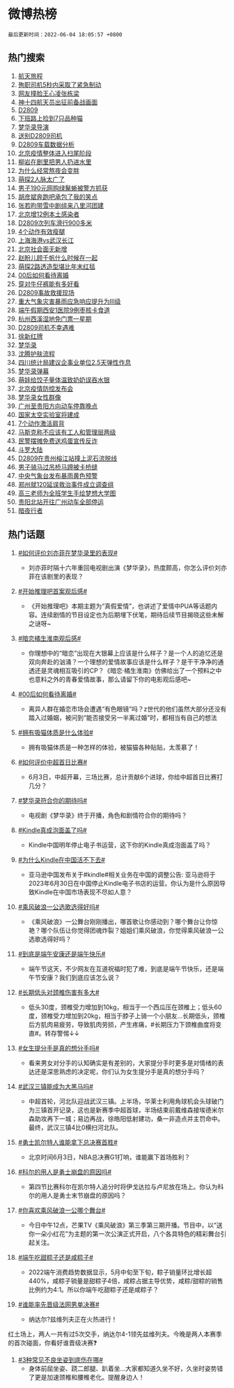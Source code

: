# 微博热榜

`最后更新时间：2022-06-04 18:05:57 +0800`

## 热门搜索

1. [航天旅程](https://m.weibo.cn/search?containerid=100103type%3D1%26t%3D10%26q%3D%23%E8%88%AA%E5%A4%A9%E6%97%85%E7%A8%8B%23&stream_entry_id=51&isnewpage=1&extparam=seat%3D1%26cate%3D10103%26filter_type%3Drealtimehot%26pos%3D0%26dgr%3D0%26c_type%3D51%26display_time%3D1654337156%26pre_seqid%3D1654337156288013753312&luicode=10000011&lfid=106003type%253D25%2526t%253D3%2526disable_hot%253D1%2526filter_type%253Drealtimehot)
1. [殉职司机5秒内采取了紧急制动](https://m.weibo.cn/search?containerid=100103type%3D1%26t%3D10%26q%3D%23%E6%AE%89%E8%81%8C%E5%8F%B8%E6%9C%BA5%E7%A7%92%E5%86%85%E9%87%87%E5%8F%96%E4%BA%86%E7%B4%A7%E6%80%A5%E5%88%B6%E5%8A%A8%23&stream_entry_id=31&isnewpage=1&extparam=seat%3D1%26cate%3D0%26realpos%3D1%26flag%3D4%26lcate%3D5001%26filter_type%3Drealtimehot%26pos%3D0%26dgr%3D0%26c_type%3D31%26display_time%3D1654337156%26pre_seqid%3D1654337156288013753312&luicode=10000011&lfid=106003type%253D25%2526t%253D3%2526disable_hot%253D1%2526filter_type%253Drealtimehot)
1. [网友撞脸王心凌张栋梁](https://m.weibo.cn/search?containerid=100103type%3D1%26t%3D10%26q%3D%23%E7%BD%91%E5%8F%8B%E6%92%9E%E8%84%B8%E7%8E%8B%E5%BF%83%E5%87%8C%E5%BC%A0%E6%A0%8B%E6%A2%81%23&stream_entry_id=31&isnewpage=1&extparam=seat%3D1%26cate%3D0%26realpos%3D2%26flag%3D2%26lcate%3D5001%26filter_type%3Drealtimehot%26pos%3D1%26dgr%3D0%26c_type%3D31%26display_time%3D1654337156%26pre_seqid%3D1654337156288013753312&luicode=10000011&lfid=106003type%253D25%2526t%253D3%2526disable_hot%253D1%2526filter_type%253Drealtimehot)
1. [神十四航天员出征前备战画面](https://m.weibo.cn/search?containerid=100103type%3D1%26t%3D10%26q%3D%23%E7%A5%9E%E5%8D%81%E5%9B%9B%E8%88%AA%E5%A4%A9%E5%91%98%E5%87%BA%E5%BE%81%E5%89%8D%E5%A4%87%E6%88%98%E7%94%BB%E9%9D%A2%23&stream_entry_id=31&isnewpage=1&extparam=seat%3D1%26cate%3D0%26realpos%3D3%26flag%3D0%26lcate%3D5001%26filter_type%3Drealtimehot%26pos%3D2%26dgr%3D0%26c_type%3D31%26display_time%3D1654337156%26pre_seqid%3D1654337156288013753312&luicode=10000011&lfid=106003type%253D25%2526t%253D3%2526disable_hot%253D1%2526filter_type%253Drealtimehot)
1. [D2809](https://m.weibo.cn/search?containerid=100103type%3D1%26t%3D10%26q%3D%23D2809%23&stream_entry_id=31&isnewpage=1&extparam=seat%3D1%26cate%3D0%26realpos%3D4%26flag%3D16%26lcate%3D5001%26filter_type%3Drealtimehot%26pos%3D3%26dgr%3D0%26c_type%3D31%26display_time%3D1654337156%26pre_seqid%3D1654337156288013753312&luicode=10000011&lfid=106003type%253D25%2526t%253D3%2526disable_hot%253D1%2526filter_type%253Drealtimehot)
1. [下班路上捡到7只品种猫](https://m.weibo.cn/search?containerid=100103type%3D1%26t%3D10%26q%3D%23%E4%B8%8B%E7%8F%AD%E8%B7%AF%E4%B8%8A%E6%8D%A1%E5%88%B07%E5%8F%AA%E5%93%81%E7%A7%8D%E7%8C%AB%23&stream_entry_id=31&isnewpage=1&extparam=seat%3D1%26cate%3D0%26realpos%3D5%26flag%3D1%26lcate%3D5001%26filter_type%3Drealtimehot%26pos%3D4%26dgr%3D0%26c_type%3D31%26display_time%3D1654337156%26pre_seqid%3D1654337156288013753312&luicode=10000011&lfid=106003type%253D25%2526t%253D3%2526disable_hot%253D1%2526filter_type%253Drealtimehot)
1. [梦华录导演](https://m.weibo.cn/search?containerid=100103type%3D1%26t%3D10%26q%3D%23%E6%A2%A6%E5%8D%8E%E5%BD%95%E5%AF%BC%E6%BC%94%23&stream_entry_id=31&isnewpage=1&extparam=seat%3D1%26cate%3D0%26realpos%3D6%26flag%3D16%26lcate%3D5001%26filter_type%3Drealtimehot%26pos%3D5%26dgr%3D0%26c_type%3D31%26display_time%3D1654337156%26pre_seqid%3D1654337156288013753312&luicode=10000011&lfid=106003type%253D25%2526t%253D3%2526disable_hot%253D1%2526filter_type%253Drealtimehot)
1. [送别D2809司机](https://m.weibo.cn/search?containerid=100103type%3D1%26t%3D10%26q%3D%23%E9%80%81%E5%88%ABD2809%E5%8F%B8%E6%9C%BA%23&stream_entry_id=31&isnewpage=1&extparam=seat%3D1%26cate%3D0%26realpos%3D7%26flag%3D1%26lcate%3D5001%26filter_type%3Drealtimehot%26pos%3D6%26dgr%3D0%26c_type%3D31%26display_time%3D1654337156%26pre_seqid%3D1654337156288013753312&luicode=10000011&lfid=106003type%253D25%2526t%253D3%2526disable_hot%253D1%2526filter_type%253Drealtimehot)
1. [D2809车载数据分析](https://m.weibo.cn/search?containerid=100103type%3D1%26t%3D10%26q%3D%23D2809%E8%BD%A6%E8%BD%BD%E6%95%B0%E6%8D%AE%E5%88%86%E6%9E%90%23&stream_entry_id=31&isnewpage=1&extparam=seat%3D1%26cate%3D0%26realpos%3D8%26flag%3D0%26lcate%3D5001%26filter_type%3Drealtimehot%26pos%3D7%26dgr%3D0%26c_type%3D31%26display_time%3D1654337156%26pre_seqid%3D1654337156288013753312&luicode=10000011&lfid=106003type%253D25%2526t%253D3%2526disable_hot%253D1%2526filter_type%253Drealtimehot)
1. [北京疫情整体进入扫尾阶段](https://m.weibo.cn/search?containerid=100103type%3D1%26t%3D10%26q%3D%23%E5%8C%97%E4%BA%AC%E7%96%AB%E6%83%85%E6%95%B4%E4%BD%93%E8%BF%9B%E5%85%A5%E6%89%AB%E5%B0%BE%E9%98%B6%E6%AE%B5%23&stream_entry_id=31&isnewpage=1&extparam=seat%3D1%26cate%3D0%26realpos%3D9%26flag%3D1%26lcate%3D5001%26filter_type%3Drealtimehot%26pos%3D8%26dgr%3D0%26c_type%3D31%26display_time%3D1654337156%26pre_seqid%3D1654337156288013753312&luicode=10000011&lfid=106003type%253D25%2526t%253D3%2526disable_hot%253D1%2526filter_type%253Drealtimehot)
1. [柳岩在剧里把男人扔进水里](https://m.weibo.cn/search?containerid=100103type%3D1%26t%3D10%26q%3D%23%E6%9F%B3%E5%B2%A9%E5%9C%A8%E5%89%A7%E9%87%8C%E6%8A%8A%E7%94%B7%E4%BA%BA%E6%89%94%E8%BF%9B%E6%B0%B4%E9%87%8C%23&stream_entry_id=31&isnewpage=1&extparam=seat%3D1%26cate%3D0%26realpos%3D10%26flag%3D16%26lcate%3D5001%26filter_type%3Drealtimehot%26pos%3D9%26dgr%3D0%26c_type%3D31%26display_time%3D1654337156%26pre_seqid%3D1654337156288013753312&luicode=10000011&lfid=106003type%253D25%2526t%253D3%2526disable_hot%253D1%2526filter_type%253Drealtimehot)
1. [为什么经常熬夜会变胖](https://m.weibo.cn/search?containerid=100103type%3D1%26t%3D10%26q%3D%23%E4%B8%BA%E4%BB%80%E4%B9%88%E7%BB%8F%E5%B8%B8%E7%86%AC%E5%A4%9C%E4%BC%9A%E5%8F%98%E8%83%96%23&stream_entry_id=31&isnewpage=1&extparam=seat%3D1%26cate%3D0%26realpos%3D11%26flag%3D0%26lcate%3D5001%26filter_type%3Drealtimehot%26pos%3D10%26dgr%3D0%26c_type%3D31%26display_time%3D1654337156%26pre_seqid%3D1654337156288013753312&luicode=10000011&lfid=106003type%253D25%2526t%253D3%2526disable_hot%253D1%2526filter_type%253Drealtimehot)
1. [萌探2人脉太广了](https://m.weibo.cn/search?containerid=100103type%3D1%26t%3D10%26q%3D%23%E8%90%8C%E6%8E%A22%E4%BA%BA%E8%84%89%E5%A4%AA%E5%B9%BF%E4%BA%86%23&stream_entry_id=31&isnewpage=1&extparam=seat%3D1%26cate%3D0%26realpos%3D12%26flag%3D0%26lcate%3D5001%26filter_type%3Drealtimehot%26pos%3D11%26dgr%3D0%26c_type%3D31%26display_time%3D1654337156%26pre_seqid%3D1654337156288013753312&luicode=10000011&lfid=106003type%253D25%2526t%253D3%2526disable_hot%253D1%2526filter_type%253Drealtimehot)
1. [男子190元网购绿鬣蜥被警方抓获](https://m.weibo.cn/search?containerid=100103type%3D1%26t%3D10%26q%3D%23%E7%94%B7%E5%AD%90190%E5%85%83%E7%BD%91%E8%B4%AD%E7%BB%BF%E9%AC%A3%E8%9C%A5%E8%A2%AB%E8%AD%A6%E6%96%B9%E6%8A%93%E8%8E%B7%23&stream_entry_id=31&isnewpage=1&extparam=seat%3D1%26cate%3D0%26realpos%3D13%26flag%3D1%26lcate%3D5001%26filter_type%3Drealtimehot%26pos%3D12%26dgr%3D0%26c_type%3D31%26display_time%3D1654337156%26pre_seqid%3D1654337156288013753312&luicode=10000011&lfid=106003type%253D25%2526t%253D3%2526disable_hot%253D1%2526filter_type%253Drealtimehot)
1. [胡彦斌奔跑吧承包了我的笑点](https://m.weibo.cn/search?containerid=100103type%3D1%26t%3D10%26q%3D%23%E8%83%A1%E5%BD%A6%E6%96%8C%E5%A5%94%E8%B7%91%E5%90%A7%E6%89%BF%E5%8C%85%E4%BA%86%E6%88%91%E7%9A%84%E7%AC%91%E7%82%B9%23&stream_entry_id=31&isnewpage=1&extparam=seat%3D1%26cate%3D0%26realpos%3D14%26flag%3D1%26lcate%3D5001%26filter_type%3Drealtimehot%26pos%3D13%26dgr%3D0%26c_type%3D31%26display_time%3D1654337156%26pre_seqid%3D1654337156288013753312&luicode=10000011&lfid=106003type%253D25%2526t%253D3%2526disable_hot%253D1%2526filter_type%253Drealtimehot)
1. [张若昀带雪中剧组来八里河团建](https://m.weibo.cn/search?containerid=100103type%3D1%26t%3D10%26q%3D%E5%BC%A0%E8%8B%A5%E6%98%80%E5%B8%A6%E9%9B%AA%E4%B8%AD%E5%89%A7%E7%BB%84%E6%9D%A5%E5%85%AB%E9%87%8C%E6%B2%B3%E5%9B%A2%E5%BB%BA&stream_entry_id=31&isnewpage=1&extparam=seat%3D1%26cate%3D0%26realpos%3D15%26flag%3D1%26lcate%3D5001%26filter_type%3Drealtimehot%26pos%3D14%26dgr%3D0%26c_type%3D31%26display_time%3D1654337156%26pre_seqid%3D1654337156288013753312&luicode=10000011&lfid=106003type%253D25%2526t%253D3%2526disable_hot%253D1%2526filter_type%253Drealtimehot)
1. [北京增12例本土感染者](https://m.weibo.cn/search?containerid=100103type%3D1%26t%3D10%26q%3D%23%E5%8C%97%E4%BA%AC%E5%A2%9E12%E4%BE%8B%E6%9C%AC%E5%9C%9F%E6%84%9F%E6%9F%93%E8%80%85%23&stream_entry_id=31&isnewpage=1&extparam=seat%3D1%26cate%3D0%26realpos%3D16%26flag%3D1%26lcate%3D5001%26filter_type%3Drealtimehot%26pos%3D15%26dgr%3D0%26c_type%3D31%26display_time%3D1654337156%26pre_seqid%3D1654337156288013753312&luicode=10000011&lfid=106003type%253D25%2526t%253D3%2526disable_hot%253D1%2526filter_type%253Drealtimehot)
1. [D2809次列车滑行900多米](https://m.weibo.cn/search?containerid=100103type%3D1%26t%3D10%26q%3D%23D2809%E6%AC%A1%E5%88%97%E8%BD%A6%E6%BB%91%E8%A1%8C900%E5%A4%9A%E7%B1%B3%23&stream_entry_id=31&isnewpage=1&extparam=seat%3D1%26cate%3D0%26realpos%3D17%26flag%3D0%26lcate%3D5001%26filter_type%3Drealtimehot%26pos%3D16%26dgr%3D0%26c_type%3D31%26display_time%3D1654337156%26pre_seqid%3D1654337156288013753312&luicode=10000011&lfid=106003type%253D25%2526t%253D3%2526disable_hot%253D1%2526filter_type%253Drealtimehot)
1. [4个动作有效瘦腿](https://m.weibo.cn/search?containerid=100103type%3D1%26t%3D10%26q%3D%234%E4%B8%AA%E5%8A%A8%E4%BD%9C%E6%9C%89%E6%95%88%E7%98%A6%E8%85%BF%23&stream_entry_id=31&isnewpage=1&extparam=seat%3D1%26cate%3D0%26realpos%3D18%26flag%3D0%26lcate%3D5001%26filter_type%3Drealtimehot%26pos%3D17%26dgr%3D0%26c_type%3D31%26display_time%3D1654337156%26pre_seqid%3D1654337156288013753312&luicode=10000011&lfid=106003type%253D25%2526t%253D3%2526disable_hot%253D1%2526filter_type%253Drealtimehot)
1. [上海海港vs武汉长江](http://m.weibo.cn/c/wbox?&id=j84w2uenjc&roomid=10134&q=%23%E4%B8%8A%E6%B5%B7%E6%B5%B7%E6%B8%AFvs%E6%AD%A6%E6%B1%89%E9%95%BF%E6%B1%9F%23&extparam=seat%3D1%26cate%3D0%26realpos%3D19%26flag%3D1%26lcate%3D5001%26filter_type%3Drealtimehot%26pos%3D18%26dgr%3D0%26c_type%3D31%26display_time%3D1654337156%26pre_seqid%3D1654337156288013753312&luicode=10000011&lfid=106003type%253D25%2526t%253D3%2526disable_hot%253D1%2526filter_type%253Drealtimehot)
1. [北京社会面无新增](https://m.weibo.cn/search?containerid=100103type%3D1%26t%3D10%26q%3D%23%E5%8C%97%E4%BA%AC%E7%A4%BE%E4%BC%9A%E9%9D%A2%E6%97%A0%E6%96%B0%E5%A2%9E%23&stream_entry_id=31&isnewpage=1&extparam=seat%3D1%26cate%3D0%26realpos%3D20%26flag%3D1%26lcate%3D5001%26filter_type%3Drealtimehot%26pos%3D19%26dgr%3D0%26c_type%3D31%26display_time%3D1654337156%26pre_seqid%3D1654337156288013753312&luicode=10000011&lfid=106003type%253D25%2526t%253D3%2526disable_hot%253D1%2526filter_type%253Drealtimehot)
1. [赵盼儿顾千帆什么时候在一起](https://m.weibo.cn/search?containerid=100103type%3D1%26t%3D10%26q%3D%23%E8%B5%B5%E7%9B%BC%E5%84%BF%E9%A1%BE%E5%8D%83%E5%B8%86%E4%BB%80%E4%B9%88%E6%97%B6%E5%80%99%E5%9C%A8%E4%B8%80%E8%B5%B7%23&stream_entry_id=31&isnewpage=1&extparam=seat%3D1%26cate%3D0%26realpos%3D21%26flag%3D1%26lcate%3D5001%26filter_type%3Drealtimehot%26pos%3D20%26dgr%3D0%26c_type%3D31%26display_time%3D1654337156%26pre_seqid%3D1654337156288013753312&luicode=10000011&lfid=106003type%253D25%2526t%253D3%2526disable_hot%253D1%2526filter_type%253Drealtimehot)
1. [萌探2路透造型堪比年末红毯](https://m.weibo.cn/search?containerid=100103type%3D1%26t%3D10%26q%3D%23%E8%90%8C%E6%8E%A22%E8%B7%AF%E9%80%8F%E9%80%A0%E5%9E%8B%E5%A0%AA%E6%AF%94%E5%B9%B4%E6%9C%AB%E7%BA%A2%E6%AF%AF%23&stream_entry_id=31&isnewpage=1&extparam=seat%3D1%26cate%3D0%26realpos%3D22%26flag%3D1%26lcate%3D5001%26filter_type%3Drealtimehot%26pos%3D21%26dgr%3D0%26c_type%3D31%26display_time%3D1654337156%26pre_seqid%3D1654337156288013753312&luicode=10000011&lfid=106003type%253D25%2526t%253D3%2526disable_hot%253D1%2526filter_type%253Drealtimehot)
1. [00后如何看待离婚](https://m.weibo.cn/search?containerid=100103type%3D1%26t%3D10%26q%3D%2300%E5%90%8E%E5%A6%82%E4%BD%95%E7%9C%8B%E5%BE%85%E7%A6%BB%E5%A9%9A%23&stream_entry_id=31&isnewpage=1&extparam=seat%3D1%26cate%3D0%26realpos%3D23%26flag%3D0%26lcate%3D5001%26filter_type%3Drealtimehot%26pos%3D22%26dgr%3D0%26c_type%3D31%26display_time%3D1654337156%26pre_seqid%3D1654337156288013753312&luicode=10000011&lfid=106003type%253D25%2526t%253D3%2526disable_hot%253D1%2526filter_type%253Drealtimehot)
1. [穿对牛仔裤能有多好看](https://m.weibo.cn/search?containerid=100103type%3D1%26t%3D10%26q%3D%23%E7%A9%BF%E5%AF%B9%E7%89%9B%E4%BB%94%E8%A3%A4%E8%83%BD%E6%9C%89%E5%A4%9A%E5%A5%BD%E7%9C%8B%23&stream_entry_id=31&isnewpage=1&extparam=seat%3D1%26cate%3D0%26realpos%3D24%26flag%3D0%26lcate%3D5001%26filter_type%3Drealtimehot%26pos%3D23%26dgr%3D0%26c_type%3D31%26display_time%3D1654337156%26pre_seqid%3D1654337156288013753312&luicode=10000011&lfid=106003type%253D25%2526t%253D3%2526disable_hot%253D1%2526filter_type%253Drealtimehot)
1. [D2809事故救援现场](https://m.weibo.cn/search?containerid=100103type%3D1%26t%3D10%26q%3D%23D2809%E4%BA%8B%E6%95%85%E6%95%91%E6%8F%B4%E7%8E%B0%E5%9C%BA%23&stream_entry_id=31&isnewpage=1&extparam=seat%3D1%26cate%3D0%26realpos%3D25%26flag%3D0%26lcate%3D5001%26filter_type%3Drealtimehot%26pos%3D24%26dgr%3D0%26c_type%3D31%26display_time%3D1654337156%26pre_seqid%3D1654337156288013753312&luicode=10000011&lfid=106003type%253D25%2526t%253D3%2526disable_hot%253D1%2526filter_type%253Drealtimehot)
1. [重大气象灾害暴雨应急响应提升为Ⅲ级](https://m.weibo.cn/search?containerid=100103type%3D1%26t%3D10%26q%3D%23%E9%87%8D%E5%A4%A7%E6%B0%94%E8%B1%A1%E7%81%BE%E5%AE%B3%E6%9A%B4%E9%9B%A8%E5%BA%94%E6%80%A5%E5%93%8D%E5%BA%94%E6%8F%90%E5%8D%87%E4%B8%BA%E2%85%A2%E7%BA%A7%23&stream_entry_id=31&isnewpage=1&extparam=seat%3D1%26cate%3D0%26realpos%3D26%26flag%3D1%26lcate%3D5001%26filter_type%3Drealtimehot%26pos%3D25%26dgr%3D0%26c_type%3D31%26display_time%3D1654337156%26pre_seqid%3D1654337156288013753312&luicode=10000011&lfid=106003type%253D25%2526t%253D3%2526disable_hot%253D1%2526filter_type%253Drealtimehot)
1. [端午假期西安1医院9例枣核卡食道](https://m.weibo.cn/search?containerid=100103type%3D1%26t%3D10%26q%3D%23%E7%AB%AF%E5%8D%88%E5%81%87%E6%9C%9F%E8%A5%BF%E5%AE%891%E5%8C%BB%E9%99%A29%E4%BE%8B%E6%9E%A3%E6%A0%B8%E5%8D%A1%E9%A3%9F%E9%81%93%23&stream_entry_id=31&isnewpage=1&extparam=seat%3D1%26cate%3D0%26realpos%3D27%26flag%3D1%26lcate%3D5001%26filter_type%3Drealtimehot%26pos%3D26%26dgr%3D0%26c_type%3D31%26display_time%3D1654337156%26pre_seqid%3D1654337156288013753312&luicode=10000011&lfid=106003type%253D25%2526t%253D3%2526disable_hot%253D1%2526filter_type%253Drealtimehot)
1. [杭州西溪湿地免门票一星期](https://m.weibo.cn/search?containerid=100103type%3D1%26t%3D10%26q%3D%E6%9D%AD%E5%B7%9E%E8%A5%BF%E6%BA%AA%E6%B9%BF%E5%9C%B0%E5%85%8D%E9%97%A8%E7%A5%A8%E4%B8%80%E6%98%9F%E6%9C%9F&stream_entry_id=31&isnewpage=1&extparam=seat%3D1%26cate%3D0%26realpos%3D28%26flag%3D0%26lcate%3D5001%26filter_type%3Drealtimehot%26pos%3D27%26dgr%3D0%26c_type%3D31%26display_time%3D1654337156%26pre_seqid%3D1654337156288013753312&luicode=10000011&lfid=106003type%253D25%2526t%253D3%2526disable_hot%253D1%2526filter_type%253Drealtimehot)
1. [D2809司机不幸遇难](https://m.weibo.cn/search?containerid=100103type%3D1%26t%3D10%26q%3D%23D2809%E5%8F%B8%E6%9C%BA%E4%B8%8D%E5%B9%B8%E9%81%87%E9%9A%BE%23&stream_entry_id=31&isnewpage=1&extparam=seat%3D1%26cate%3D0%26realpos%3D29%26flag%3D0%26lcate%3D5001%26filter_type%3Drealtimehot%26pos%3D28%26dgr%3D0%26c_type%3D31%26display_time%3D1654337156%26pre_seqid%3D1654337156288013753312&luicode=10000011&lfid=106003type%253D25%2526t%253D3%2526disable_hot%253D1%2526filter_type%253Drealtimehot)
1. [徐新红牌](https://m.weibo.cn/search?containerid=100103type%3D1%26t%3D10%26q%3D%23%E5%BE%90%E6%96%B0%E7%BA%A2%E7%89%8C%23&stream_entry_id=31&isnewpage=1&extparam=seat%3D1%26cate%3D0%26realpos%3D30%26flag%3D1%26lcate%3D5001%26filter_type%3Drealtimehot%26pos%3D29%26dgr%3D0%26c_type%3D31%26display_time%3D1654337156%26pre_seqid%3D1654337156288013753312&luicode=10000011&lfid=106003type%253D25%2526t%253D3%2526disable_hot%253D1%2526filter_type%253Drealtimehot)
1. [梦华录](http://m.weibo.cn/c/wbox?&id=j84w2uenjc&roomid=8149&q=%23%E6%A2%A6%E5%8D%8E%E5%BD%95%23&extparam=seat%3D1%26cate%3D0%26realpos%3D31%26flag%3D0%26lcate%3D5001%26filter_type%3Drealtimehot%26pos%3D30%26dgr%3D0%26c_type%3D31%26display_time%3D1654337156%26pre_seqid%3D1654337156288013753312&luicode=10000011&lfid=106003type%253D25%2526t%253D3%2526disable_hot%253D1%2526filter_type%253Drealtimehot)
1. [沈腾护肤流程](https://m.weibo.cn/search?containerid=100103type%3D1%26t%3D10%26q%3D%23%E6%B2%88%E8%85%BE%E6%8A%A4%E8%82%A4%E6%B5%81%E7%A8%8B%23&stream_entry_id=31&isnewpage=1&extparam=seat%3D1%26cate%3D0%26realpos%3D32%26flag%3D1%26lcate%3D5001%26filter_type%3Drealtimehot%26pos%3D31%26dgr%3D0%26c_type%3D31%26display_time%3D1654337156%26pre_seqid%3D1654337156288013753312&luicode=10000011&lfid=106003type%253D25%2526t%253D3%2526disable_hot%253D1%2526filter_type%253Drealtimehot)
1. [四川统计局建议企事业单位2.5天弹性作息](https://m.weibo.cn/search?containerid=100103type%3D1%26t%3D10%26q%3D%23%E5%9B%9B%E5%B7%9D%E7%BB%9F%E8%AE%A1%E5%B1%80%E5%BB%BA%E8%AE%AE%E4%BC%81%E4%BA%8B%E4%B8%9A%E5%8D%95%E4%BD%8D2.5%E5%A4%A9%E5%BC%B9%E6%80%A7%E4%BD%9C%E6%81%AF%23&stream_entry_id=31&isnewpage=1&extparam=seat%3D1%26cate%3D0%26realpos%3D33%26flag%3D0%26lcate%3D5001%26filter_type%3Drealtimehot%26pos%3D32%26dgr%3D0%26c_type%3D31%26display_time%3D1654337156%26pre_seqid%3D1654337156288013753312&luicode=10000011&lfid=106003type%253D25%2526t%253D3%2526disable_hot%253D1%2526filter_type%253Drealtimehot)
1. [梦华录弹幕](https://m.weibo.cn/search?containerid=100103type%3D1%26t%3D10%26q%3D%23%E6%A2%A6%E5%8D%8E%E5%BD%95%E5%BC%B9%E5%B9%95%23&stream_entry_id=31&isnewpage=1&extparam=seat%3D1%26cate%3D0%26realpos%3D34%26flag%3D0%26lcate%3D5001%26filter_type%3Drealtimehot%26pos%3D33%26dgr%3D0%26c_type%3D31%26display_time%3D1654337156%26pre_seqid%3D1654337156288013753312&luicode=10000011&lfid=106003type%253D25%2526t%253D3%2526disable_hot%253D1%2526filter_type%253Drealtimehot)
1. [萌娃给饺子量体温致奶奶误吞水银](https://m.weibo.cn/search?containerid=100103type%3D1%26t%3D10%26q%3D%23%E8%90%8C%E5%A8%83%E7%BB%99%E9%A5%BA%E5%AD%90%E9%87%8F%E4%BD%93%E6%B8%A9%E8%87%B4%E5%A5%B6%E5%A5%B6%E8%AF%AF%E5%90%9E%E6%B0%B4%E9%93%B6%23&stream_entry_id=31&isnewpage=1&extparam=seat%3D1%26cate%3D0%26realpos%3D35%26flag%3D0%26lcate%3D5001%26filter_type%3Drealtimehot%26pos%3D34%26dgr%3D0%26c_type%3D31%26display_time%3D1654337156%26pre_seqid%3D1654337156288013753312&luicode=10000011&lfid=106003type%253D25%2526t%253D3%2526disable_hot%253D1%2526filter_type%253Drealtimehot)
1. [北京疫情防控发布会](https://m.weibo.cn/search?containerid=100103type%3D1%26t%3D10%26q%3D%23%E5%8C%97%E4%BA%AC%E7%96%AB%E6%83%85%E9%98%B2%E6%8E%A7%E5%8F%91%E5%B8%83%E4%BC%9A%23&stream_entry_id=31&isnewpage=1&extparam=seat%3D1%26cate%3D0%26realpos%3D36%26flag%3D1%26lcate%3D5001%26filter_type%3Drealtimehot%26pos%3D35%26dgr%3D0%26c_type%3D31%26display_time%3D1654337156%26pre_seqid%3D1654337156288013753312&luicode=10000011&lfid=106003type%253D25%2526t%253D3%2526disable_hot%253D1%2526filter_type%253Drealtimehot)
1. [梦华录女性群像](https://m.weibo.cn/search?containerid=100103type%3D1%26t%3D10%26q%3D%23%E6%A2%A6%E5%8D%8E%E5%BD%95%E5%A5%B3%E6%80%A7%E7%BE%A4%E5%83%8F%23&stream_entry_id=31&isnewpage=1&extparam=seat%3D1%26cate%3D0%26realpos%3D37%26flag%3D1%26lcate%3D5001%26filter_type%3Drealtimehot%26pos%3D36%26dgr%3D0%26c_type%3D31%26display_time%3D1654337156%26pre_seqid%3D1654337156288013753312&luicode=10000011&lfid=106003type%253D25%2526t%253D3%2526disable_hot%253D1%2526filter_type%253Drealtimehot)
1. [广州至贵阳方向动车停靠晚点](https://m.weibo.cn/search?containerid=100103type%3D1%26t%3D10%26q%3D%23%E5%B9%BF%E5%B7%9E%E8%87%B3%E8%B4%B5%E9%98%B3%E6%96%B9%E5%90%91%E5%8A%A8%E8%BD%A6%E5%81%9C%E9%9D%A0%E6%99%9A%E7%82%B9%23&stream_entry_id=31&isnewpage=1&extparam=seat%3D1%26cate%3D0%26realpos%3D38%26flag%3D0%26lcate%3D5001%26filter_type%3Drealtimehot%26pos%3D37%26dgr%3D0%26c_type%3D31%26display_time%3D1654337156%26pre_seqid%3D1654337156288013753312&luicode=10000011&lfid=106003type%253D25%2526t%253D3%2526disable_hot%253D1%2526filter_type%253Drealtimehot)
1. [国家太空实验室将建成](https://m.weibo.cn/search?containerid=100103type%3D1%26t%3D10%26q%3D%23%E5%9B%BD%E5%AE%B6%E5%A4%AA%E7%A9%BA%E5%AE%9E%E9%AA%8C%E5%AE%A4%E5%B0%86%E5%BB%BA%E6%88%90%23&stream_entry_id=31&isnewpage=1&extparam=seat%3D1%26cate%3D0%26realpos%3D39%26flag%3D1%26lcate%3D5001%26filter_type%3Drealtimehot%26pos%3D38%26dgr%3D0%26c_type%3D31%26display_time%3D1654337156%26pre_seqid%3D1654337156288013753312&luicode=10000011&lfid=106003type%253D25%2526t%253D3%2526disable_hot%253D1%2526filter_type%253Drealtimehot)
1. [7个动作激活肩背](https://m.weibo.cn/search?containerid=100103type%3D1%26t%3D10%26q%3D%237%E4%B8%AA%E5%8A%A8%E4%BD%9C%E6%BF%80%E6%B4%BB%E8%82%A9%E8%83%8C%23&stream_entry_id=31&isnewpage=1&extparam=seat%3D1%26cate%3D0%26realpos%3D40%26flag%3D1%26lcate%3D5001%26filter_type%3Drealtimehot%26pos%3D39%26dgr%3D0%26c_type%3D31%26display_time%3D1654337156%26pre_seqid%3D1654337156288013753312&luicode=10000011&lfid=106003type%253D25%2526t%253D3%2526disable_hot%253D1%2526filter_type%253Drealtimehot)
1. [马斯克称不应该有工人和管理层两级](https://m.weibo.cn/search?containerid=100103type%3D1%26t%3D10%26q%3D%23%E9%A9%AC%E6%96%AF%E5%85%8B%E7%A7%B0%E4%B8%8D%E5%BA%94%E8%AF%A5%E6%9C%89%E5%B7%A5%E4%BA%BA%E5%92%8C%E7%AE%A1%E7%90%86%E5%B1%82%E4%B8%A4%E7%BA%A7%23&stream_entry_id=31&isnewpage=1&extparam=seat%3D1%26cate%3D0%26realpos%3D41%26flag%3D0%26lcate%3D5001%26filter_type%3Drealtimehot%26pos%3D40%26dgr%3D0%26c_type%3D31%26display_time%3D1654337156%26pre_seqid%3D1654337156288013753312&luicode=10000011&lfid=106003type%253D25%2526t%253D3%2526disable_hot%253D1%2526filter_type%253Drealtimehot)
1. [民警摆摊免费送鸡蛋宣传反诈](https://m.weibo.cn/search?containerid=100103type%3D1%26t%3D10%26q%3D%23%E6%B0%91%E8%AD%A6%E6%91%86%E6%91%8A%E5%85%8D%E8%B4%B9%E9%80%81%E9%B8%A1%E8%9B%8B%E5%AE%A3%E4%BC%A0%E5%8F%8D%E8%AF%88%23&stream_entry_id=31&isnewpage=1&extparam=seat%3D1%26cate%3D0%26realpos%3D42%26flag%3D0%26lcate%3D5001%26filter_type%3Drealtimehot%26pos%3D41%26dgr%3D0%26c_type%3D31%26display_time%3D1654337156%26pre_seqid%3D1654337156288013753312&luicode=10000011&lfid=106003type%253D25%2526t%253D3%2526disable_hot%253D1%2526filter_type%253Drealtimehot)
1. [斗罗大陆](https://m.weibo.cn/search?containerid=100103type%3D1%26t%3D10%26q%3D%E6%96%97%E7%BD%97%E5%A4%A7%E9%99%86&stream_entry_id=31&isnewpage=1&extparam=seat%3D1%26cate%3D0%26realpos%3D43%26flag%3D0%26lcate%3D5001%26filter_type%3Drealtimehot%26pos%3D42%26dgr%3D0%26c_type%3D31%26display_time%3D1654337156%26pre_seqid%3D1654337156288013753312&luicode=10000011&lfid=106003type%253D25%2526t%253D3%2526disable_hot%253D1%2526filter_type%253Drealtimehot)
1. [D2809在贵州榕江站撞上泥石流脱线](https://m.weibo.cn/search?containerid=100103type%3D1%26t%3D10%26q%3D%23D2809%E5%9C%A8%E8%B4%B5%E5%B7%9E%E6%A6%95%E6%B1%9F%E7%AB%99%E6%92%9E%E4%B8%8A%E6%B3%A5%E7%9F%B3%E6%B5%81%E8%84%B1%E7%BA%BF%23&stream_entry_id=31&isnewpage=1&extparam=seat%3D1%26cate%3D0%26realpos%3D44%26flag%3D0%26lcate%3D5001%26filter_type%3Drealtimehot%26pos%3D43%26dgr%3D0%26c_type%3D31%26display_time%3D1654337156%26pre_seqid%3D1654337156288013753312&luicode=10000011&lfid=106003type%253D25%2526t%253D3%2526disable_hot%253D1%2526filter_type%253Drealtimehot)
1. [男子骑马过吊桥马蹄被卡桥缝](https://m.weibo.cn/search?containerid=100103type%3D1%26t%3D10%26q%3D%23%E7%94%B7%E5%AD%90%E9%AA%91%E9%A9%AC%E8%BF%87%E5%90%8A%E6%A1%A5%E9%A9%AC%E8%B9%84%E8%A2%AB%E5%8D%A1%E6%A1%A5%E7%BC%9D%23&stream_entry_id=31&isnewpage=1&extparam=seat%3D1%26cate%3D0%26realpos%3D45%26flag%3D0%26lcate%3D5001%26filter_type%3Drealtimehot%26pos%3D44%26dgr%3D0%26c_type%3D31%26display_time%3D1654337156%26pre_seqid%3D1654337156288013753312&luicode=10000011&lfid=106003type%253D25%2526t%253D3%2526disable_hot%253D1%2526filter_type%253Drealtimehot)
1. [中央气象台发布暴雨黄色预警](https://m.weibo.cn/search?containerid=100103type%3D1%26t%3D10%26q%3D%23%E4%B8%AD%E5%A4%AE%E6%B0%94%E8%B1%A1%E5%8F%B0%E5%8F%91%E5%B8%83%E6%9A%B4%E9%9B%A8%E9%BB%84%E8%89%B2%E9%A2%84%E8%AD%A6%23&stream_entry_id=31&isnewpage=1&extparam=seat%3D1%26cate%3D0%26realpos%3D46%26flag%3D0%26lcate%3D5001%26filter_type%3Drealtimehot%26pos%3D45%26dgr%3D0%26c_type%3D31%26display_time%3D1654337156%26pre_seqid%3D1654337156288013753312&luicode=10000011&lfid=106003type%253D25%2526t%253D3%2526disable_hot%253D1%2526filter_type%253Drealtimehot)
1. [郑州就120延误救治事件成立调查组](https://m.weibo.cn/search?containerid=100103type%3D1%26t%3D10%26q%3D%23%E9%83%91%E5%B7%9E%E5%B0%B1120%E5%BB%B6%E8%AF%AF%E6%95%91%E6%B2%BB%E4%BA%8B%E4%BB%B6%E6%88%90%E7%AB%8B%E8%B0%83%E6%9F%A5%E7%BB%84%23&stream_entry_id=31&isnewpage=1&extparam=seat%3D1%26cate%3D0%26realpos%3D47%26flag%3D0%26lcate%3D5001%26filter_type%3Drealtimehot%26pos%3D46%26dgr%3D0%26c_type%3D31%26display_time%3D1654337156%26pre_seqid%3D1654337156288013753312&luicode=10000011&lfid=106003type%253D25%2526t%253D3%2526disable_hot%253D1%2526filter_type%253Drealtimehot)
1. [高三老师为全班学生手绘梦想大学图](https://m.weibo.cn/search?containerid=100103type%3D1%26t%3D10%26q%3D%23%E9%AB%98%E4%B8%89%E8%80%81%E5%B8%88%E4%B8%BA%E5%85%A8%E7%8F%AD%E5%AD%A6%E7%94%9F%E6%89%8B%E7%BB%98%E6%A2%A6%E6%83%B3%E5%A4%A7%E5%AD%A6%E5%9B%BE%23&stream_entry_id=31&isnewpage=1&extparam=seat%3D1%26cate%3D0%26realpos%3D48%26flag%3D1%26lcate%3D5001%26filter_type%3Drealtimehot%26pos%3D47%26dgr%3D0%26c_type%3D31%26display_time%3D1654337156%26pre_seqid%3D1654337156288013753312&luicode=10000011&lfid=106003type%253D25%2526t%253D3%2526disable_hot%253D1%2526filter_type%253Drealtimehot)
1. [贵阳北站开往广州动车全部停运](https://m.weibo.cn/search?containerid=100103type%3D1%26t%3D10%26q%3D%23%E8%B4%B5%E9%98%B3%E5%8C%97%E7%AB%99%E5%BC%80%E5%BE%80%E5%B9%BF%E5%B7%9E%E5%8A%A8%E8%BD%A6%E5%85%A8%E9%83%A8%E5%81%9C%E8%BF%90%23&stream_entry_id=31&isnewpage=1&extparam=seat%3D1%26cate%3D0%26realpos%3D49%26flag%3D0%26lcate%3D5001%26filter_type%3Drealtimehot%26pos%3D48%26dgr%3D0%26c_type%3D31%26display_time%3D1654337156%26pre_seqid%3D1654337156288013753312&luicode=10000011&lfid=106003type%253D25%2526t%253D3%2526disable_hot%253D1%2526filter_type%253Drealtimehot)
1. [暗夜行者](https://m.weibo.cn/search?containerid=100103type%3D1%26t%3D10%26q%3D%E6%9A%97%E5%A4%9C%E8%A1%8C%E8%80%85&stream_entry_id=31&isnewpage=1&extparam=seat%3D1%26cate%3D0%26realpos%3D50%26flag%3D0%26lcate%3D5001%26filter_type%3Drealtimehot%26pos%3D49%26dgr%3D0%26c_type%3D31%26display_time%3D1654337156%26pre_seqid%3D1654337156288013753312&luicode=10000011&lfid=106003type%253D25%2526t%253D3%2526disable_hot%253D1%2526filter_type%253Drealtimehot)

## 热门话题

1. [#如何评价刘亦菲在梦华录里的表现#](https://m.weibo.cn/search?containerid=231522type%3D1%26t%3D10%26q%3D%23%E5%A6%82%E4%BD%95%E8%AF%84%E4%BB%B7%E5%88%98%E4%BA%A6%E8%8F%B2%E5%9C%A8%E6%A2%A6%E5%8D%8E%E5%BD%95%E9%87%8C%E7%9A%84%E8%A1%A8%E7%8E%B0%23&stream_entry_id=128&isnewpage=1&extparam=seat%3D1%26c_type%3D128%26lcate%3D5004%26unitid%3D44077%26pos%3D1-0-0%26dgr%3D0%26cate%3D5004%26display_time%3D1654337157%26pre_seqid%3D165433715770602857104&luicode=10000011&lfid=231648_-_4)
    - 刘亦菲时隔十六年重回电视剧出演《梦华录》，热度颇高，你怎么评价刘亦菲在该剧里的表现？

1. [#开始推理吧首案观后感#](https://m.weibo.cn/search?containerid=231522type%3D1%26t%3D10%26q%3D%23%E5%BC%80%E5%A7%8B%E6%8E%A8%E7%90%86%E5%90%A7%E9%A6%96%E6%A1%88%E8%A7%82%E5%90%8E%E6%84%9F%23&stream_entry_id=128&isnewpage=1&extparam=seat%3D1%26c_type%3D128%26lcate%3D5004%26unitid%3D44102%26pos%3D1-0-1%26dgr%3D0%26cate%3D5004%26display_time%3D1654337157%26pre_seqid%3D165433715770602857104&luicode=10000011&lfid=231648_-_4)
    - 《开始推理吧》本期主题为“真假爱情”，也讲述了爱情中PUA等话题内容。连续剧情的节目设定也为后期埋下伏笔，期待后续节目揭晓这些未解之谜呀~

1. [#暗恋橘生淮南观后感#](https://m.weibo.cn/search?containerid=231522type%3D1%26t%3D10%26q%3D%23%E6%9A%97%E6%81%8B%E6%A9%98%E7%94%9F%E6%B7%AE%E5%8D%97%E8%A7%82%E5%90%8E%E6%84%9F%23&stream_entry_id=128&isnewpage=1&extparam=seat%3D1%26c_type%3D128%26lcate%3D5004%26unitid%3D44089%26pos%3D1-0-2%26dgr%3D0%26cate%3D5004%26display_time%3D1654337157%26pre_seqid%3D165433715770602857104&luicode=10000011&lfid=231648_-_4)
    - 你理想中的“暗恋”出现在大银幕上应该是什么样子？是一个人的追忆还是双向奔赴的汹涌？一个理想的爱情故事应该是什么样子？是干干净净的通透还是灵魂相互吸引的CP？《暗恋·橘生淮南》仿佛给出了一个预料之中也意料之外的青春爱情故事，那么请留下你的电影观后感吧~

1. [#00后如何看待离婚#](https://m.weibo.cn/search?containerid=231522type%3D1%26t%3D10%26q%3D%2300%E5%90%8E%E5%A6%82%E4%BD%95%E7%9C%8B%E5%BE%85%E7%A6%BB%E5%A9%9A%23&stream_entry_id=128&isnewpage=1&extparam=seat%3D1%26c_type%3D128%26lcate%3D5004%26unitid%3D44101%26pos%3D1-0-3%26dgr%3D0%26cate%3D5004%26display_time%3D1654337157%26pre_seqid%3D165433715770602857104&luicode=10000011&lfid=231648_-_4)
    - 离异人群在婚恋市场会遭遇“有色眼镜”吗？z世代的他们虽然大部分还没有踏入过婚姻，被问到“能否接受另一半离过婚”时，都相当有自己的想法

1. [#拥有吸猫体质是什么体验#](https://m.weibo.cn/search?containerid=231522type%3D1%26t%3D10%26q%3D%23%E6%8B%A5%E6%9C%89%E5%90%B8%E7%8C%AB%E4%BD%93%E8%B4%A8%E6%98%AF%E4%BB%80%E4%B9%88%E4%BD%93%E9%AA%8C%23&stream_entry_id=128&isnewpage=1&extparam=seat%3D1%26c_type%3D128%26lcate%3D5004%26unitid%3D1654319154541%26pos%3D1-0-4%26dgr%3D0%26cate%3D5004%26display_time%3D1654337157%26pre_seqid%3D165433715770602857104&luicode=10000011&lfid=231648_-_4)
    - 拥有吸猫体质是一种怎样的体验，被猫猫各种贴贴，太羡慕了！

1. [#如何评价中超首日比赛#](https://m.weibo.cn/search?containerid=231522type%3D1%26t%3D10%26q%3D%23%E5%A6%82%E4%BD%95%E8%AF%84%E4%BB%B7%E4%B8%AD%E8%B6%85%E9%A6%96%E6%97%A5%E6%AF%94%E8%B5%9B%23&stream_entry_id=128&isnewpage=1&extparam=seat%3D1%26c_type%3D128%26lcate%3D5004%26unitid%3D44096%26pos%3D1-0-5%26dgr%3D0%26cate%3D5004%26display_time%3D1654337157%26pre_seqid%3D165433715770602857104&luicode=10000011&lfid=231648_-_4)
    - 6月3日，中超开幕，三场比赛，总计贡献6个进球，你给中超首日比赛打几分？

1. [#梦华录符合你的期待吗#](https://m.weibo.cn/search?containerid=231522type%3D1%26t%3D10%26q%3D%23%E6%A2%A6%E5%8D%8E%E5%BD%95%E7%AC%A6%E5%90%88%E4%BD%A0%E7%9A%84%E6%9C%9F%E5%BE%85%E5%90%97%23&stream_entry_id=128&isnewpage=1&extparam=seat%3D1%26c_type%3D128%26lcate%3D5004%26unitid%3D44075%26pos%3D1-0-6%26dgr%3D0%26cate%3D5004%26display_time%3D1654337157%26pre_seqid%3D165433715770602857104&luicode=10000011&lfid=231648_-_4)
    - 电视剧《梦华录》终于开播，角色和剧情符合你的期待吗？

1. [#Kindle真成泡面盖了吗#](https://m.weibo.cn/search?containerid=231522type%3D1%26t%3D10%26q%3D%23Kindle%E7%9C%9F%E6%88%90%E6%B3%A1%E9%9D%A2%E7%9B%96%E4%BA%86%E5%90%97%23&stream_entry_id=128&isnewpage=1&extparam=seat%3D1%26c_type%3D128%26lcate%3D5004%26unitid%3D44070%26pos%3D1-0-7%26dgr%3D0%26cate%3D5004%26display_time%3D1654337157%26pre_seqid%3D165433715770602857104&luicode=10000011&lfid=231648_-_4)
    - Kindle中国明年停止电子书运营，这下你的Kindle真成泡面盖了吗？

1. [#为什么Kindle在中国活不下去#](https://m.weibo.cn/search?containerid=231522type%3D1%26t%3D10%26q%3D%23%E4%B8%BA%E4%BB%80%E4%B9%88Kindle%E5%9C%A8%E4%B8%AD%E5%9B%BD%E6%B4%BB%E4%B8%8D%E4%B8%8B%E5%8E%BB%23&stream_entry_id=128&isnewpage=1&extparam=seat%3D1%26c_type%3D128%26lcate%3D5004%26unitid%3D44068%26pos%3D1-0-8%26dgr%3D0%26cate%3D5004%26display_time%3D1654337157%26pre_seqid%3D165433715770602857104&luicode=10000011&lfid=231648_-_4)
    - 亚马逊中国发布关于#kindle#相关业务在中国的调整公告: 亚马逊将于2023年6月30日在中国停止Kindle电子书店的运营。你认为是什么原因导致Kindle在中国市场表现不尽如人意？

1. [#乘风破浪一公选歌选得好吗#](https://m.weibo.cn/search?containerid=231522type%3D1%26t%3D10%26q%3D%23%E4%B9%98%E9%A3%8E%E7%A0%B4%E6%B5%AA%E4%B8%80%E5%85%AC%E9%80%89%E6%AD%8C%E9%80%89%E5%BE%97%E5%A5%BD%E5%90%97%23&stream_entry_id=128&isnewpage=1&extparam=seat%3D1%26c_type%3D128%26lcate%3D5004%26unitid%3D44086%26pos%3D1-0-9%26dgr%3D0%26cate%3D5004%26display_time%3D1654337157%26pre_seqid%3D165433715770602857104&luicode=10000011&lfid=231648_-_4)
    - 《乘风破浪》一公舞台刚刚播出，哪首歌让你感动到？哪个舞台让你惊艳？哪个队伍让你觉得团魂炸裂？姐姐们乘风破浪，你觉得乘风破浪一公选歌选得好吗？

1. [#到底是端午安康还是端午快乐#](https://m.weibo.cn/search?containerid=231522type%3D1%26t%3D10%26q%3D%23%E5%88%B0%E5%BA%95%E6%98%AF%E7%AB%AF%E5%8D%88%E5%AE%89%E5%BA%B7%E8%BF%98%E6%98%AF%E7%AB%AF%E5%8D%88%E5%BF%AB%E4%B9%90%23&stream_entry_id=128&isnewpage=1&extparam=seat%3D1%26c_type%3D128%26lcate%3D5004%26unitid%3D44087%26pos%3D1-0-10%26dgr%3D0%26cate%3D5004%26display_time%3D1654337157%26pre_seqid%3D165433715770602857104&luicode=10000011&lfid=231648_-_4)
    - 端午节这天，不少网友在互道祝福时犯了难，到底是端午节快乐，还是端午节安康？我们到底应该怎么说？

1. [#长期低头对颈椎伤害有多大#](https://m.weibo.cn/search?containerid=231522type%3D1%26t%3D10%26q%3D%23%E9%95%BF%E6%9C%9F%E4%BD%8E%E5%A4%B4%E5%AF%B9%E9%A2%88%E6%A4%8E%E4%BC%A4%E5%AE%B3%E6%9C%89%E5%A4%9A%E5%A4%A7%23&stream_entry_id=128&isnewpage=1&extparam=seat%3D1%26c_type%3D128%26lcate%3D5004%26unitid%3D44093%26pos%3D1-0-11%26dgr%3D0%26cate%3D5004%26display_time%3D1654337157%26pre_seqid%3D165433715770602857104&luicode=10000011&lfid=231648_-_4)
    - 低头30度，颈椎受力增加到10kg，相当于一个西瓜压在颈椎上；低头60度，颈椎受力增加到20kg，相当于脖子上骑一个小朋友…长期低头，颈椎后方肌肉易疲劳，导致肌肉劳损，产生疼痛，#长期压力下颈椎曲度将变直#。转存警惕↓↓

1. [#女生提分手是真的想分手吗#](https://m.weibo.cn/search?containerid=231522type%3D1%26t%3D10%26q%3D%23%E5%A5%B3%E7%94%9F%E6%8F%90%E5%88%86%E6%89%8B%E6%98%AF%E7%9C%9F%E7%9A%84%E6%83%B3%E5%88%86%E6%89%8B%E5%90%97%23&stream_entry_id=128&isnewpage=1&extparam=seat%3D1%26c_type%3D128%26lcate%3D5004%26unitid%3D44057%26pos%3D1-0-12%26dgr%3D0%26cate%3D5004%26display_time%3D1654337157%26pre_seqid%3D165433715770602857104&luicode=10000011&lfid=231648_-_4)
    - 看来男女对分手的认知确实是有差别的，大家提分手时更多是对情绪的表达还是深思熟虑的决定呢，你们认为女生提分手是真的想分手吗？

1. [#武汉三镇能成为大黑马吗#](https://m.weibo.cn/search?containerid=231522type%3D1%26t%3D10%26q%3D%23%E6%AD%A6%E6%B1%89%E4%B8%89%E9%95%87%E8%83%BD%E6%88%90%E4%B8%BA%E5%A4%A7%E9%BB%91%E9%A9%AC%E5%90%97%23&stream_entry_id=128&isnewpage=1&extparam=seat%3D1%26c_type%3D128%26lcate%3D5004%26unitid%3D44095%26pos%3D1-0-13%26dgr%3D0%26cate%3D5004%26display_time%3D1654337157%26pre_seqid%3D165433715770602857104&luicode=10000011&lfid=231648_-_4)
    - 中超首轮，河北队迎战武汉三镇。上半场，华莱士利用角球机会头球破门为三镇首开记录，这也是新赛季中超首球，半场结束前戴维森接埃德米尔森助攻再下一城；易边再战，徐皓阳低射建功，桑一非造点并主罚命中。最终，武汉三镇4比0横扫河北队。

1. [#勇士凯尔特人谁能拿下总决赛首胜#](https://m.weibo.cn/search?containerid=231522type%3D1%26t%3D10%26q%3D%23%E5%8B%87%E5%A3%AB%E5%87%AF%E5%B0%94%E7%89%B9%E4%BA%BA%E8%B0%81%E8%83%BD%E6%8B%BF%E4%B8%8B%E6%80%BB%E5%86%B3%E8%B5%9B%E9%A6%96%E8%83%9C%23&stream_entry_id=128&isnewpage=1&extparam=seat%3D1%26c_type%3D128%26lcate%3D5004%26unitid%3D44063%26pos%3D1-0-14%26dgr%3D0%26cate%3D5004%26display_time%3D1654337157%26pre_seqid%3D165433715770602857104&luicode=10000011&lfid=231648_-_4)
    - 北京时间6月3日，NBA总决赛G1打响，谁能赢下首场胜利？

1. [#科尔的用人是勇士崩盘的原因吗#](https://m.weibo.cn/search?containerid=231522type%3D1%26t%3D10%26q%3D%23%E7%A7%91%E5%B0%94%E7%9A%84%E7%94%A8%E4%BA%BA%E6%98%AF%E5%8B%87%E5%A3%AB%E5%B4%A9%E7%9B%98%E7%9A%84%E5%8E%9F%E5%9B%A0%E5%90%97%23&stream_entry_id=128&isnewpage=1&extparam=seat%3D1%26c_type%3D128%26lcate%3D5004%26unitid%3D44084%26pos%3D1-0-15%26dgr%3D0%26cate%3D5004%26display_time%3D1654337157%26pre_seqid%3D165433715770602857104&luicode=10000011&lfid=231648_-_4)
    - 第四节比赛科尔在凯尔特人追分时将伊戈达拉与卢尼放在场上。你认为科尔的用人是勇士末节崩盘的原因吗？

1. [#你喜欢乘风破浪一公哪个舞台#](https://m.weibo.cn/search?containerid=231522type%3D1%26t%3D10%26q%3D%23%E4%BD%A0%E5%96%9C%E6%AC%A2%E4%B9%98%E9%A3%8E%E7%A0%B4%E6%B5%AA%E4%B8%80%E5%85%AC%E5%93%AA%E4%B8%AA%E8%88%9E%E5%8F%B0%23&stream_entry_id=128&isnewpage=1&extparam=seat%3D1%26c_type%3D128%26lcate%3D5004%26unitid%3D44083%26pos%3D1-0-16%26dgr%3D0%26cate%3D5004%26display_time%3D1654337157%26pre_seqid%3D165433715770602857104&luicode=10000011&lfid=231648_-_4)
    - 今日中午12点，芒果TV《乘风破浪》第三季第三期开播。节目中，以“送你一朵小红花”为主题的第一次公演正式开启，八个各具特色的精彩舞台引起关注。

1. [#端午吃甜粽子还是咸粽子#](https://m.weibo.cn/search?containerid=231522type%3D1%26t%3D10%26q%3D%23%E7%AB%AF%E5%8D%88%E5%90%83%E7%94%9C%E7%B2%BD%E5%AD%90%E8%BF%98%E6%98%AF%E5%92%B8%E7%B2%BD%E5%AD%90%23&stream_entry_id=128&isnewpage=1&extparam=seat%3D1%26c_type%3D128%26lcate%3D5004%26unitid%3D44072%26pos%3D1-0-17%26dgr%3D0%26cate%3D5004%26display_time%3D1654337157%26pre_seqid%3D165433715770602857104&luicode=10000011&lfid=231648_-_4)
    - 2022端午消费趋势数据显示，5月中旬至下旬，粽子销量环比增长超440%，咸粽子销量是甜粽子4倍，咸粽占据主导优势，咸粽/甜粽的销售比例约为4:1。所以你端午吃甜粽子还是咸粽子？

1. [#谁能率先晋级法网男单决赛#](https://m.weibo.cn/search?containerid=231522type%3D1%26t%3D10%26q%3D%23%E8%B0%81%E8%83%BD%E7%8E%87%E5%85%88%E6%99%8B%E7%BA%A7%E6%B3%95%E7%BD%91%E7%94%B7%E5%8D%95%E5%86%B3%E8%B5%9B%23&stream_entry_id=128&isnewpage=1&extparam=seat%3D1%26c_type%3D128%26lcate%3D5004%26unitid%3D44097%26pos%3D1-0-18%26dgr%3D0%26cate%3D5004%26display_time%3D1654337157%26pre_seqid%3D165433715770602857104&luicode=10000011&lfid=231648_-_4)
    - 纳达尔?兹维列夫正在火热进行！

红土场上，两人一共有过5次交手，纳达尔4-1领先兹维列夫。今晚是两人本赛季的首次碰面，你看好谁晋级决赛❓

1. [#3种常见不良坐姿到底伤在哪#](https://m.weibo.cn/search?containerid=231522type%3D1%26t%3D10%26q%3D%233%E7%A7%8D%E5%B8%B8%E8%A7%81%E4%B8%8D%E8%89%AF%E5%9D%90%E5%A7%BF%E5%88%B0%E5%BA%95%E4%BC%A4%E5%9C%A8%E5%93%AA%23&stream_entry_id=128&isnewpage=1&extparam=seat%3D1%26c_type%3D128%26lcate%3D5004%26unitid%3D44088%26pos%3D1-0-19%26dgr%3D0%26cate%3D5004%26display_time%3D1654337157%26pre_seqid%3D165433715770602857104&luicode=10000011&lfid=231648_-_4)
    - 身体前屈坐姿、跷二郎腿、趴着坐…大家都知道久坐不好，久坐时姿势错了更是加速颈椎和腰椎老化。提醒身边人！

